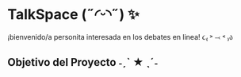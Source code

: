 # TalkSpace (˶◜ᵕ◝˶) ✨
¡bienvenido/a personita interesada en los debates en linea! ૮₍ ˃ ⤙ ˂ ₎ა
## Objetivo del Proyecto ˗ˏˋ ★ ˎˊ˗

